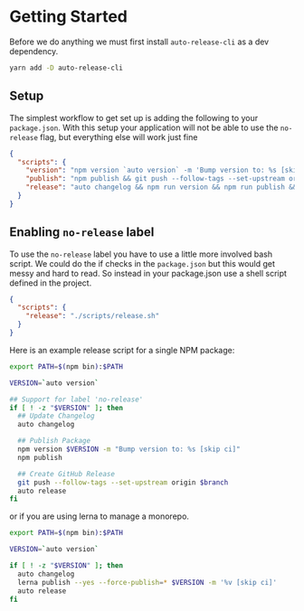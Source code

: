 # Getting Started

Before we do anything we must first install `auto-release-cli` as a dev dependency.

```sh
yarn add -D auto-release-cli
```

## Setup

The simplest workflow to get set up is adding the following to your `package.json`. With this setup your application will not be able to use the `no-release` flag, but everything else will work just fine

```json
{
  "scripts": {
    "version": "npm version `auto version` -m 'Bump version to: %s [skip ci]'",
    "publish": "npm publish && git push --follow-tags --set-upstream origin $branch",
    "release": "auto changelog && npm run version && npm run publish && auto release"
  }
}
```

## Enabling `no-release` label

To use the `no-release` label you have to use a little more involved bash script. We could do the if checks in the `package.json` but this would get messy and hard to read. So instead in your package.json use a shell script defined in the project.

```json
{
  "scripts": {
    "release": "./scripts/release.sh"
  }
}
```

Here is an example release script for a single NPM package:

```sh
export PATH=$(npm bin):$PATH

VERSION=`auto version`

## Support for label 'no-release'
if [ ! -z "$VERSION" ]; then
  ## Update Changelog
  auto changelog

  ## Publish Package
  npm version $VERSION -m "Bump version to: %s [skip ci]"
  npm publish

  ## Create GitHub Release
  git push --follow-tags --set-upstream origin $branch
  auto release
fi
```

or if you are using lerna to manage a monorepo.

```sh
export PATH=$(npm bin):$PATH

VERSION=`auto version`

if [ ! -z "$VERSION" ]; then
  auto changelog
  lerna publish --yes --force-publish=* $VERSION -m '%v [skip ci]'
  auto release
fi
```
